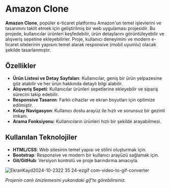 # Amazon Clone

**Amazon Clone**, popüler e-ticaret platformu Amazon'un temel işlevlerini ve tasarımını taklit etmek için geliştirilmiş bir web uygulaması projesidir. Bu projede, kullanıcılar ürünleri keşfedebilir, ürün detaylarını görüntüleyebilir ve alışveriş sepetine ekleyebilirler. Proje, kullanıcı deneyimini ve modern e-ticaret sitelerinin yapısını temel alarak responsive (mobil uyumlu) olacak şekilde tasarlanmıştır.

## Özellikler
- **Ürün Listesi ve Detay Sayfaları**: Kullanıcılar, geniş bir ürün yelpazesine göz atabilir ve her ürün hakkında detaylı bilgi alabilir.
- **Alışveriş Sepeti**: Kullanıcılar ürünleri sepetlerine ekleyebilir ve sipariş sürecini takip edebilir.
- **Responsive Tasarım**: Farklı cihazlar ve ekran boyutları için optimize edilmiştir.
- **Kolay Navigasyon**: Kullanıcı dostu arayüz ile hızlı ve sorunsuz bir gezinti imkanı.
- **Arama Fonksiyonu**: Kullanıcıların ürünleri hızlı bir şekilde arayabilmesi.

## Kullanılan Teknolojiler
- **HTML/CSS**: Web sitesinin temel yapısı ve stilini oluşturmak için.
- **Bootstrap**: Responsive ve modern bir kullanıcı arayüzü sağlamak için.
- **Git/GitHub**: Versiyon kontrolü ve proje barındırma amacıyla.

![EkranKayd2024-10-2322 35 24-ezgif com-video-to-gif-converter](https://github.com/user-attachments/assets/8c96c442-9ba7-4d5c-9bba-756bf7dfd62d)

*Projenin canlı önizlemesini yukarıdaki gif'te görebilirsiniz.*
